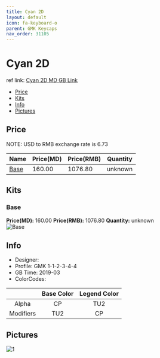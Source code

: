```yaml
---
title: Cyan 2D
layout: default
icon: fa-keyboard-o
parent: GMK Keycaps
nav_order: 31105
---
```


# Cyan 2D

ref link: [Cyan 2D MD GB Link](https://www.massdrop.com/buy/originative-gmk-vice-nights)

* [Price](#price)
* [Kits](#kits)
* [Info](#info)
* [Pictures](#pictures)


## Price  
NOTE: USD to RMB exchange rate is 6.73

| Name          | Price(MD)    |  Price(RMB) | Quantity |
| ------------- | ------------ |  ---------- | -------- |
|[Base](#base)|160.00|1076.80|unknown|


## Kits
### Base
**Price(MD):** 160.00    **Price(RMB):** 1076.80    **Quantity:** unknown  
<img src="{{ 'assets/images/gmk-keycaps/cyan2d/kits_pics/base.jpg' | relative_url }}" alt="Base" class="image featured">


## Info
* Designer: 
* Profile: GMK 1-1-2-3-4-4
* GB Time: 2019-03
* ColorCodes:  

| |Base Color     | Legend Color
| :-------------: | :-------------: | :------------:
|Alpha|CP|TU2
|Modifiers|TU2|CP


## Pictures
<img src="{{ 'assets/images/gmk-keycaps/cyan/rendering_pics/1.jpg' | relative_url }}" alt="1" class="image featured">
